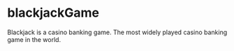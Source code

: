 # blackjackGame
Blackjack is a casino banking game. The most widely played casino banking game in the world.
